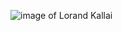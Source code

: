 ![image of Lorand Kallai](https://scontent.fbud5-1.fna.fbcdn.net/v/t1.0-9/10408036_10206587388586406_200173832880150277_n.jpg?_nc_cat=103&ccb=2&_nc_sid=174925&_nc_ohc=GecvpXDcvRoAX8AESgM&_nc_ht=scontent.fbud5-1.fna&oh=649a16d452a2babb2c7bfc602ba2aa3e&oe=60002A8B)